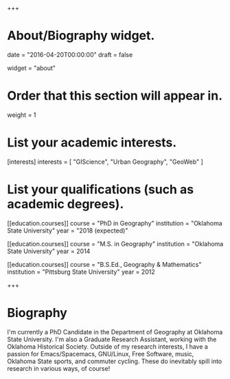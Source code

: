 +++
# About/Biography widget.

date = "2016-04-20T00:00:00"
draft = false

widget = "about"

# Order that this section will appear in.
weight = 1

# List your academic interests.
[interests]
  interests = [
    "GIScience",
    "Urban Geography",
    "GeoWeb"
  ]

# List your qualifications (such as academic degrees).
[[education.courses]]
  course = "PhD in Geography"
  institution = "Oklahoma State University"
  year = "2018 (expected)"

[[education.courses]]
  course = "M.S. in Geography"
  institution = "Oklahoma State University"
  year = 2014 

[[education.courses]]
  course = "B.S.Ed., Geography & Mathematics"
  institution = "Pittsburg State University"
  year = 2012
 
+++

# Biography

I'm currently a PhD Candidate in the Department of Geography at Oklahoma State
University. I'm also a Graduate Research Assistant, working with the Oklahoma
Historical Society. Outside of my research interests, I have a passion for
Emacs/Spacemacs, GNU/Linux, Free Software, music, Oklahoma State sports, and
commuter cycling. These do inevitably spill into research in various ways, of
course!
